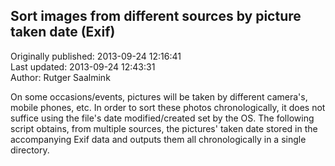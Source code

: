 ## Sort images from different sources by picture taken date (Exif)  
Originally published: 2013-09-24 12:16:41  
Last updated: 2013-09-24 12:43:31  
Author: Rutger Saalmink  
  
On some occasions/events, pictures will be taken by different camera's, mobile phones, etc. In order to sort these photos chronologically, it does not suffice using the file's date modified/created set by the OS. The following script obtains, from multiple sources, the pictures' taken date stored in the accompanying Exif data and outputs them all chronologically in a single directory.